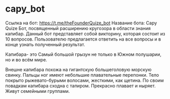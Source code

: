 # capy_bot
Ссылка на бот: https://t.me/theFounderQuize_bot
Название бота: Capy Quize
Бот, посвященный расширению кругозора в  области знания капибар. Данный бот представляет собой викторину, которая состоит из 10 вопросов. Пользователю предлагается ответить на все вопросы и в конце узнать полученный результат. 

Капибара- это Самый большой грызун не только в Южном полушарии, но и во всём мире.

Внешне капибара похожа на гигантскую большеголовую морскую свинку. Пальцы ног имеют небольшие плавательные перепонки. Тело покрыто рыжевато-бурыми волосами, жесткими, как щетина. По своим повадкам капибара сходна с тапиром. Прекрасно плавает и ныряет. Живут семейными группами. 
